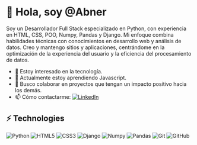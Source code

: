 # 👋 Hola, soy @Abner

Soy un Desarrollador Full Stack especializado en Python, con experiencia en HTML, CSS, POO, Numpy, Pandas y Django. Mi enfoque combina habilidades técnicas con conocimientos en desarrollo web y análisis de datos. Creo y mantengo sitios y aplicaciones, centrándome en la optimización de la experiencia del usuario y la eficiencia del procesamiento de datos.

- 👀 Estoy interesado en la tecnología.
- 🌱 Actualmente estoy aprendiendo Javascript.
- 💞 Busco colaborar en proyectos que tengan un impacto positivo hacia los demás.
- 📫 Cómo contactarme: [![LinkedIn](https://img.shields.io/badge/-LinkedIn-0077B5?style=flat-square&logo=linkedin&logoColor=white)](https://www.linkedin.com/in/abner-ernesto-izaguirre)

## ⚡ Technologies

![Python](https://img.shields.io/badge/-Python-3776AB?style=flat-square&logo=python&logoColor=white)
![HTML5](https://img.shields.io/badge/-HTML5-E34F26?style=flat-square&logo=html5&logoColor=white)
![CSS3](https://img.shields.io/badge/-CSS3-1572B6?style=flat-square&logo=css3)
![Django](https://img.shields.io/badge/-Django-092E20?style=flat-square&logo=django&logoColor=white)
![Numpy](https://img.shields.io/badge/-Numpy-013243?style=flat-square&logo=numpy&logoColor=white)
![Pandas](https://img.shields.io/badge/-Pandas-150458?style=flat-square&logo=pandas&logoColor=white)
![Git](https://img.shields.io/badge/-Git-black?style=flat-square&logo=git)
![GitHub](https://img.shields.io/badge/-GitHub-181717?style=flat-square&logo=github)
